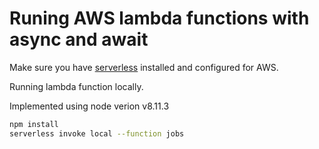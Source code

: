 # Runing AWS lambda functions with async and await #

Make sure you have [serverless](https://serverless.com/framework/docs/providers/aws/guide/installation/) installed and configured for AWS. 

Running lambda function locally.

Implemented using node verion v8.11.3

```bash
npm install
serverless invoke local --function jobs
```
